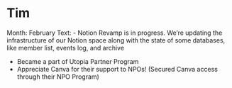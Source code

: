 # Tim

Month: February
Text: - Notion Revamp is in progress. We’re updating the infrastructure of our Notion space along with the state of some databases, like member list, events log, and archive
- Became a part of Utopia Partner Program
- Appreciate Canva for their support to NPOs! (Secured Canva access through their NPO Program)